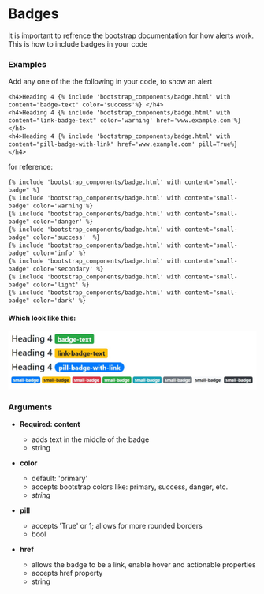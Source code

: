 # Badges

It is important to refrence the bootstrap documentation for how alerts work.
This is how to include badges in your code

### Examples
Add any one of the  the following in your code, to show an alert

```
<h4>Heading 4 {% include 'bootstrap_components/badge.html' with content="badge-text" color='success'%} </h4>
<h4>Heading 4 {% include 'bootstrap_components/badge.html' with content="link-badge-text" color='warning' href='www.example.com'%} </h4>
<h4>Heading 4 {% include 'bootstrap_components/badge.html' with content="pill-badge-with-link" href='www.example.com' pill=True%} </h4>
```

for reference:
```
{% include 'bootstrap_components/badge.html' with content="small-badge" %}
{% include 'bootstrap_components/badge.html' with content="small-badge" color='warning'%}
{% include 'bootstrap_components/badge.html' with content="small-badge" color='danger' %}
{% include 'bootstrap_components/badge.html' with content="small-badge" color='success'  %}
{% include 'bootstrap_components/badge.html' with content="small-badge" color='info' %}
{% include 'bootstrap_components/badge.html' with content="small-badge" color='secondary' %}
{% include 'bootstrap_components/badge.html' with content="small-badge" color='light' %}
{% include 'bootstrap_components/badge.html' with content="small-badge" color='dark' %}
```
#### Which look like this: 
![demo](img/badges.jpg)


### Arguments 

* **Required: content**
    - adds text in the middle of the badge
    - string

* **color** 
    - default: 'primary' 
    - accepts bootstrap colors like: primary, success, danger, etc. 
    - _string_ 
* **pill**
    - accepts 'True' or 1; allows for more rounded borders 
    - bool
* **href**
    - allows the badge to be a link, enable hover and actionable properties 
    - accepts href property
    - string

